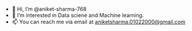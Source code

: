 - 👋 Hi, I’m @aniket-sharma-768
- 👀 I’m interested in Data sciene and Machine learning.  
- 📫 You can reach me via email at aniketsharma.01022000@gmail.com

<!---
aniket-sharma-768/aniket-sharma-768 is a ✨ special ✨ repository because its `README.md` (this file) appears on your GitHub profile.
You can click the Preview link to take a look at your changes.
--->
